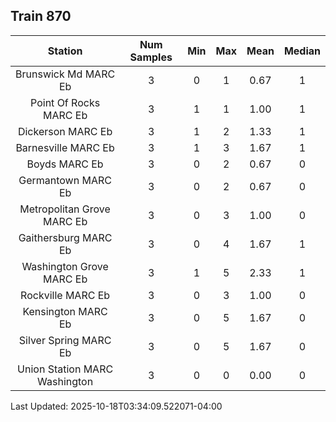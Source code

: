 ## Train 870

| Station | Num Samples | Min | Max | Mean | Median |
| :-----: | :---------: | :-: | :-: | :--: | :----: |
| Brunswick Md MARC Eb | 3 | 0 | 1 | 0.67 | 1 |
| Point Of Rocks MARC Eb | 3 | 1 | 1 | 1.00 | 1 |
| Dickerson MARC Eb | 3 | 1 | 2 | 1.33 | 1 |
| Barnesville MARC Eb | 3 | 1 | 3 | 1.67 | 1 |
| Boyds MARC Eb | 3 | 0 | 2 | 0.67 | 0 |
| Germantown MARC Eb | 3 | 0 | 2 | 0.67 | 0 |
| Metropolitan Grove MARC Eb | 3 | 0 | 3 | 1.00 | 0 |
| Gaithersburg MARC Eb | 3 | 0 | 4 | 1.67 | 1 |
| Washington Grove MARC Eb | 3 | 1 | 5 | 2.33 | 1 |
| Rockville MARC Eb | 3 | 0 | 3 | 1.00 | 0 |
| Kensington MARC Eb | 3 | 0 | 5 | 1.67 | 0 |
| Silver Spring MARC Eb | 3 | 0 | 5 | 1.67 | 0 |
| Union Station MARC Washington | 3 | 0 | 0 | 0.00 | 0 |


Last Updated: 2025-10-18T03:34:09.522071-04:00